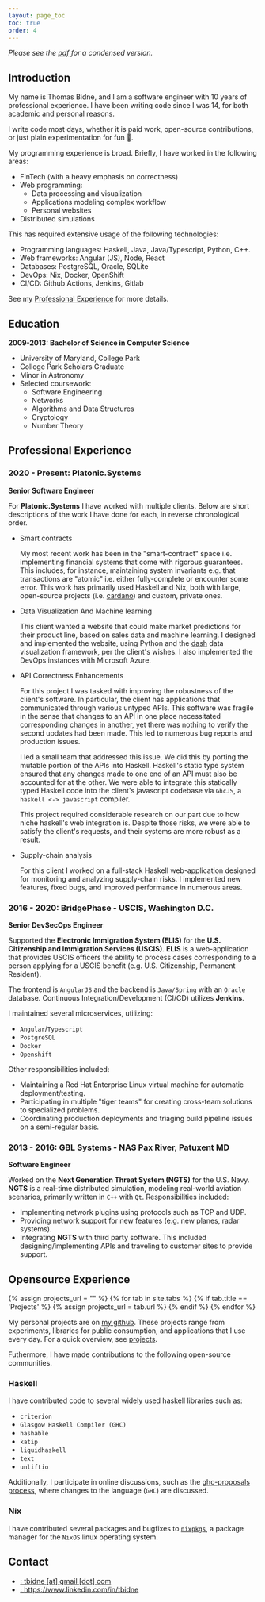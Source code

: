 ```yaml
---
layout: page_toc
toc: true
order: 4
---
```


_Please see the <a href="{{ '/assets/tbidne_resume.pdf' | relative_url }}" target="_blank">pdf</a> for a condensed version._

## Introduction

My name is Thomas Bidne, and I am a software engineer with 10 years of professional experience. I have been writing code since I was 14, for both academic and personal reasons.

I write code most days, whether it is paid work, open-source contributions, or just plain experimentation for fun 🙂.

My programming experience is broad. Briefly, I have worked in the following areas:

- FinTech (with a heavy emphasis on correctness)
- Web programming:
  - Data processing and visualization
  - Applications modeling complex workflow
  - Personal websites
- Distributed simulations

This has required extensive usage of the following technologies:

- Programming languages: Haskell, Java, Java/Typescript, Python, C++.
- Web frameworks: Angular (JS), Node, React
- Databases: PostgreSQL, Oracle, SQLite
- DevOps: Nix, Docker, OpenShift
- CI/CD: Github Actions, Jenkins, Gitlab

See my [Professional Experience](#professional_experience) for more details.

## Education

**2009-2013: Bachelor of Science in Computer Science**

- University of Maryland, College Park
- College Park Scholars Graduate
- Minor in Astronomy
- Selected coursework:
  - Software Engineering
  - Networks
  - Algorithms and Data Structures
  - Cryptology
  - Number Theory

## Professional Experience

### 2020 - Present: Platonic.Systems

**Senior Software Engineer**

For **Platonic.Systems** I have worked with multiple clients. Below are short descriptions of the work I have done for each, in reverse chronological order.

- Smart contracts

  My most recent work has been in the "smart-contract" space i.e. implementing financial systems that come with rigorous guarantees. This includes, for instance, maintaining system invariants e.g. that transactions are "atomic" i.e. either fully-complete or encounter some error. This work has primarily used Haskell and Nix, both with large, open-source projects (i.e. [cardano](<https://en.wikipedia.org/wiki/Cardano_(blockchain_platform)>)) and custom, private ones.

- Data Visualization And Machine learning

  This client wanted a website that could make market predictions for their product line, based on sales data and machine learning. I designed and implemented the website, using Python and the [dash](https://plotly.com/dash/) data visualization framework, per the client's wishes. I also implemented the DevOps instances with Microsoft Azure.

- API Correctness Enhancements

  For this project I was tasked with improving the robustness of the client's software. In particular, the client has applications that communicated through various untyped APIs. This software was fragile in the sense that changes to an API in one place necessitated corresponding changes in another, yet there was nothing to verify the second updates had been made. This led to numerous bug reports and production issues.

  I led a small team that addressed this issue. We did this by porting the mutable portion of the APIs into Haskell. Haskell's static type system ensured that any changes made to one end of an API must also be accounted for at the other. We were able to integrate this statically typed Haskell code into the client's javascript codebase via `GhcJS`, a `haskell <-> javascript` compiler.

  This project required considerable research on our part due to how niche haskell's web integration is. Despite those risks, we were able to satisfy the client's requests, and their systems are more robust as a result.

- Supply-chain analysis

  For this client I worked on a full-stack Haskell web-application designed for monitoring and analyzing supply-chain risks. I implemented new features, fixed bugs, and improved performance in numerous areas.

### 2016 - 2020: BridgePhase - USCIS, Washington D.C.

**Senior DevSecOps Engineer**

Supported the **Electronic Immigration System (ELIS)** for the **U.S. Citizenship and Immigration Services (USCIS)**. **ELIS** is a web-application that provides USCIS officers the ability to process cases corresponding to a person applying for a USCIS benefit (e.g. U.S. Citizenship, Permanent Resident).

The frontend is `AngularJS` and the backend is `Java/Spring` with an `Oracle` database. Continuous Integration/Development (CI/CD) utilizes **Jenkins**.

I maintained several microservices, utilizing:

- `Angular`/`Typescript`
- `PostgreSQL`
- `Docker`
- `Openshift`

Other responsibilities included:

- Maintaining a Red Hat Enterprise Linux virtual machine for automatic deployment/testing.
- Participating in multiple "tiger teams" for creating cross-team solutions to specialized problems.
- Coordinating production deployments and triaging build pipeline issues on a semi-regular basis.

### 2013 - 2016: GBL Systems - NAS Pax River, Patuxent MD

**Software Engineer**

Worked on the **Next Generation Threat System (NGTS)** for the U.S. Navy. **NGTS** is a real-time distributed simulation, modeling real-world aviation scenarios, primarily written in `C++` with `Qt`. Responsibilities included:

- Implementing network plugins using protocols such as TCP and UDP.
- Providing network support for new features (e.g. new planes, radar systems).
- Integrating **NGTS** with third party software. This included designing/implementing APIs and traveling to customer sites to provide support.

## Opensource Experience

{% assign projects_url = "" %}
{% for tab in site.tabs %}
{% if tab.title == 'Projects' %}
{% assign projects_url = tab.url %}
{% endif %}
{% endfor %}

My personal projects are on [my github](https://www.github.com/tbidne). These projects range from experiments, libraries for public consumption, and applications that I use every day. For a quick overview, see
<a href="{{ projects_url | relative_url }}" target="_blank">projects</a>.

Futhermore, I have made contributions to the following open-source communities.

### Haskell

I have contributed code to several widely used haskell libraries such as:

- `criterion`
- `Glasgow Haskell Compiler (GHC)`
- `hashable`
- `katip`
- `liquidhaskell`
- `text`
- `unliftio`

Additionally, I participate in online discussions, such as the [ghc-proposals process](https://github.com/ghc-proposals/ghc-proposals), where changes to the language (`GHC`) are discussed.

### Nix

I have contributed several packages and bugfixes to [`nixpkgs`](https://github.com/NixOS/nixpkgs), a package manager for the `NixOS` linux operating system.

## Contact

- <a href="javascript:location.href = 'mailto:' + ['tbidne','gmail.com'].join('@')" aria-label="email"> <i class="fas fa-envelope"></i> : tbidne [at] gmail [dot] com</a>
- <a href="https://www.linkedin.com/in/tbidne" aria-label="linkedin" target="_blank" rel="noopener noreferrer"> <i class="fab fa-linkedin"></i> : https://www.linkedin.com/in/tbidne</a>
